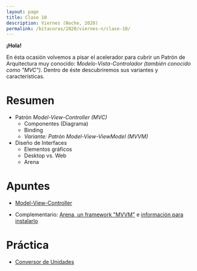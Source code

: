 ```yaml
---
layout: page
title: Clase 10
description: Viernes (Noche, 2020)
permalink: /bitacoras/2020/viernes-n/clase-10/
---
```

**¡Hola!**

En ésta ocasión volvemos a pisar el acelerador para cubrir un Patrón de Arquitectura muy conocido: _Modelo-Vista-Controlador (también conocido como "MVC")_. Dentro de éste descubriremos sus variantes y características.

# Resumen

- Patrón _Model-View-Controller (MVC)_
    - Componentes (Diagrama)
    - Binding
    - _Variante: Patrón Model-View-ViewModel (MVVM)_
- Diseño de Interfaces
    - Elementos gráficos
    - Desktop vs. Web
    - Arena

# Apuntes

- [Model-View-Controller](https://sites.google.com/site/programacionui/temario/02-disenio-UI/intro-a-ui-mvc)

- Complementario: [Arena, un framework "MVVM"](https://sites.google.com/site/programacionui/temario/02-disenio-UI/arena-disclaimer) e [información para instalarlo](http://arena.uqbar-project.org)

# Práctica

- [Conversor de Unidades](https://docs.google.com/document/d/1hYBIm2S7KqKIzAvWnYl6F9JyRDZzOI6aW2BExH8aDB4/edit)